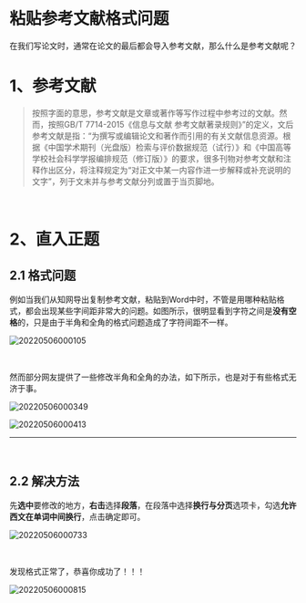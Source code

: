 # 粘贴参考文献格式问题

在我们写论文时，通常在论文的最后都会导入参考文献，那么什么是参考文献呢？

# 1、参考文献

> 按照字面的意思，参考文献是文章或著作等写作过程中参考过的文献。然而，按照GB/T 7714-2015《信息与文献 参考文献著录规则》”的定义，文后参考文献是指：“为撰写或编辑论文和著作而引用的有关文献信息资源。根据《中国学术期刊（光盘版）检索与评价数据规范（试行）》和《中国高等学校社会科学学报编排规范（修订版）》的要求，很多刊物对参考文献和注释作出区分，将注释规定为“对正文中某一内容作进一步解释或补充说明的文字”，列于文末并与参考文献分列或置于当页脚地。

​	

# 2、直入正题

## 2.1 格式问题

例如当我们从知网导出复制参考文献，粘贴到Word中时，不管是用哪种粘贴格式，都会出现某些字间距非常大的问题。如图所示，很明显看到字符之间是**没有空格**的，只是由于半角和全角的格式问题造成了字符间距不一样。

![20220506000105](https://xleixz.oss-cn-nanjing.aliyuncs.com/typora-img/20220506000105.png)

​	

然而部分网友提供了一些修改半角和全角的办法，如下所示，也是对于有些格式无济于事。

![20220506000349](https://xleixz.oss-cn-nanjing.aliyuncs.com/typora-img/20220506000349.png)

![20220506000413](https://xleixz.oss-cn-nanjing.aliyuncs.com/typora-img/20220506000413.png)

---

​	

## 2.2 解决方法

先**选中**要修改的地方，**右击**选择**段落**，在段落中选择**换行与分页**选项卡，勾选**允许西文在单词中间换行**，点击确定即可。

![20220506000733](https://xleixz.oss-cn-nanjing.aliyuncs.com/typora-img/20220506000733.png)

​	

发现格式正常了，恭喜你成功了！！！

![20220506000815](https://xleixz.oss-cn-nanjing.aliyuncs.com/typora-img/20220506000815.png)